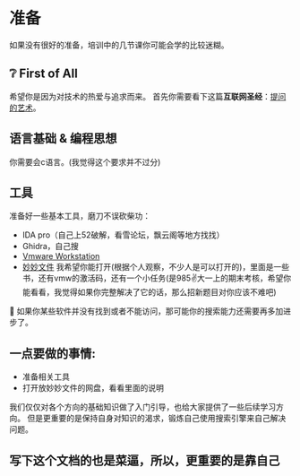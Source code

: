 # 准备

如果没有很好的准备，培训中的几节课你可能会学的比较迷糊。

## :grey_question: First of All
希望你是因为对技术的热爱与追求而来。
首先你需要看下这篇**互联网圣经**：[提问的艺术](https://how-to-ask.natro92.fun/)。

## 语言基础 & 编程思想

你需要会c语言。(我觉得这个要求并不过分)

## 工具

准备好一些基本工具，磨刀不误砍柴功：

- IDA pro（自己上52破解，看雪论坛，飘云阁等地方找找）
- Ghidra，自己搜
- [Vmware Workstation](https://softwareupdate.vmware.com/cds/vmw-desktop/ws/17.5.2/23775571/windows/core/VMware-workstation-17.5.2-23775571.exe.tar)  
- [妙妙文件](https://drive.google.com/drive/folders/1L2TQ8rgXnlKK5hOkxinGWEtqQQ6NqRV0)  我希望你能打开(根据个人观察，不少人是可以打开的)，里面是一些书，还有vmw的激活码，还有一个小任务(是985✌大一上的期末考核，希望你能看看，我觉得如果你完整解决了它的话，那么招新题目对你应该不难吧)


:stop_sign: 如果你某些软件并没有找到或者不能访问，那可能你的搜索能力还需要再多加进步了。

## 一点要做的事情:
- 准备相关工具
- 打开放妙妙文件的网盘，看看里面的说明

我们仅仅对各个方向的基础知识做了入门引导，也给大家提供了一些后续学习方向。
但是更重要的是保持自身对知识的渴求，锻炼自己使用搜索引擎来自己解决问题。
## 写下这个文档的也是菜逼，所以，更重要的是靠自己
